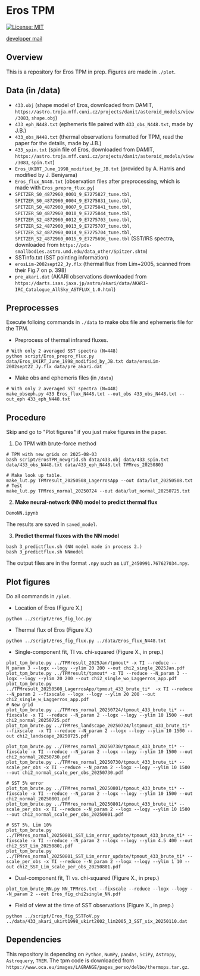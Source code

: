 # Eros TPM
[![License: MIT](https://img.shields.io/badge/License-MIT-yellow.svg)](https://opensource.org/licenses/MIT)

[developer mail](mailto:jbeniyama@oca.eu)

## Overview
This is a repository for Eros TPM in prep.
Figures are made in `./plot`.

## Data (in /data)
* `433.obj` (shape model of Eros, downloaded from DAMIT, `https://astro.troja.mff.cuni.cz/projects/damit/asteroid_models/view/3083`, `shape.obj`)
* `433_eph_N448.txt` (ephemeris file paired with `433_obs_N448.txt`, made by J.B.)
* `433_obs_N448.txt` (thermal observations formatted for TPM, read the paper for the details, made by J.B.)
* `433_spin.txt` (spin file of Eros, downloaded from DAMIT, `https://astro.troja.mff.cuni.cz/projects/damit/asteroid_models/view/3083`, `spin.txt`)
* `Eros_UKIRT_June_1998_modified_by_JB.txt` (provided by A. Harris and modified by J. Beniyama)
* `Eros_flux_N448.txt` (observation files after preprocessing, which is made with `Eros_prepro_flux.py`)
* `SPITZER_S0_4872960_0001_9_E7275827_tune.tbl`, `SPITZER_S0_4872960_0004_9_E7275831_tune.tbl`,
  `SPITZER_S0_4872960_0007_9_E7275841_tune.tbl`, `SPITZER_S0_4872960_0010_9_E7275844_tune.tbl`,
  `SPITZER_S2_4872960_0012_9_E7275703_tune.tbl`, `SPITZER_S2_4872960_0013_9_E7275707_tune.tbl`,
  `SPITZER_S2_4872960_0014_9_E7275704_tune.tbl`, `SPITZER_S2_4872960_0015_9_E7275696_tune.tbl`
  (SST/IRS spectra, downloaded from `https://pds-smallbodies.astro.umd.edu/data_other/Spitzer.shtm`)
* SSTinfo.txt (SST pointing information)
* `erosLim-2002sept22_Jy.flx` (thermal flux from Lim+2005, scanned from their Fig.7 on p. 398)
* `pre_akari.dat` (AKARI observations downloaded from `https://darts.isas.jaxa.jp/astro/akari/data/AKARI-IRC_Catalogue_AllSky_ASTFLUX_1.0.html`)

## Preprocesses
Execute folloing commands in `./data` to make obs file and ephemeris file for the TPM.

- Preprocess of thermal infrared fluxes.
``` 
# With only 2 averaged SST spectra (N=448)
python script/Eros_prepro_flux.py data/Eros_UKIRT_June_1998_modified_by_JB.txt data/erosLim-2002sept22_Jy.flx data/pre_akari.dat
``` 

- Make obs and ephemeris files (in `/data`)
```
# With only 2 averaged SST spectra (N=448)
make_obseph.py 433 Eros_flux_N448.txt --out_obs 433_obs_N448.txt --out_eph 433_eph_N448.txt
```

## Procedure
Skip and go to "Plot figures" if you just make figures in the paper.

1. Do TPM with brute-force method
```
# TPM with new grids on 2025-08-03
bash script/ErosTPM_newgrid.sh data/433.obj data/433_spin.txt data/433_obs_N448.txt data/433_eph_N448.txt TPMres_20250803
```

```
# Make look up table.
make_lut.py TPMresult_20250508_LagerrosApp --out data/lut_20250508.txt
# Test
make_lut.py TPMres_normal_20250724 --out data/lut_normal_20250725.txt
```

2. **Make neural-network (NN) model to predict thermal flux**
```
DemoNN.ipynb
```
The results are saved in `saved_model`.

3. **Predict thermal fluxes with the NN model**
```
bash 3_predictflux.sh (NN model made in process 2.)
bash 3_predictflux.sh NNmodel
```
The output files are in the format `.npy` such as `LUT_2450991.767627034.npy`.


## Plot figures
Do all commands in `/plot`.

- Location of Eros (Figure X.)
``` 
python ../script/Eros_fig_loc.py
```

- Thermal flux of Eros (Figure X.)
``` 
python ../script/Eros_fig_flux.py ../data/Eros_flux_N448.txt
```

- Single-component fit, TI vs. chi-squared (Figure X., in prep.)
```
plot_tpm_brute.py ../TPMresult_2025Jan/tpmout* -x TI --reduce --N_param 3 --logx --logy --ylim 20 200 --out chi2_single_2025Jan.pdf
plot_tpm_brute.py ../TPMresult/tpmout* -x TI --reduce --N_param 3 --logx --logy --ylim 20 200 --out chi2_single_wo_Laggerros_app.pdf
plot_tpm_brute.py ../TPMresult_20250508_LagerrosApp/tpmout_433_brute_ti*  -x TI --reduce --N_param 2 --fixscale --logx --logy --ylim 20 200 --out chi2_single_w_Laggerros_app.pdf
# New grid 
plot_tpm_brute.py ../TPMres_normal_20250724/tpmout_433_brute_ti* --fixscale -x TI --reduce --N_param 2 --logx --logy --ylim 10 1500 --out chi2_normal_20250725.pdf
plot_tpm_brute.py ../TPMres_landscape_20250724/lstpmout_433_brute_ti* --fixscale  -x TI --reduce --N_param 2 --logx --logy --ylim 10 1500 --out chi2_landscape_20250725.pdf

plot_tpm_brute.py ../TPMres_normal_20250730/tpmout_433_brute_ti* --fixscale -x TI --reduce --N_param 2 --logx --logy --ylim 10 1500 --out chi2_normal_20250730.pdf
plot_tpm_brute.py ../TPMres_normal_20250730/tpmout_433_brute_ti* --scale_per_obs -x TI --reduce --N_param 2 --logx --logy --ylim 10 1500 --out chi2_normal_scale_per_obs_20250730.pdf

# SST 5% error
plot_tpm_brute.py ../TPMres_normal_20250801/tpmout_433_brute_ti* --fixscale -x TI --reduce --N_param 2 --logx --logy --ylim 10 1500 --out chi2_normal_20250801.pdf
plot_tpm_brute.py ../TPMres_normal_20250801/tpmout_433_brute_ti* --scale_per_obs -x TI --reduce --N_param 2 --logx --logy --ylim 10 1500 --out chi2_normal_scale_per_obs_20250801.pdf

# SST 5%, Lim 10%
plot_tpm_brute.py ../TPMres_normal_20250801_SST_Lim_error_update/tpmout_433_brute_ti* --fixscale -x TI --reduce --N_param 2 --logx --logy --ylim 4.5 400 --out chi2_SST_Lim_20250801.pdf
plot_tpm_brute.py ../TPMres_normal_20250801_SST_Lim_error_update/tpmout_433_brute_ti* --scale_per_obs -x TI --reduce --N_param 2 --logx --logy --ylim 1 10 --out chi2_SST_Lim_scale_per_obs_20250801.pdf
```

- Dual-component fit, TI vs. chi-squared (Figure X., in prep.)
```
plot_tpm_brute_NN.py NN_TPMres.txt --fixscale --reduce --logx --logy --N_param 2 --out Eros_fig_chi2single_NN.pdf
```

- Field of view at the time of SST observations (Figure X., in prep.)
```
python ../script/Eros_fig_SSTFoV.py ../data/433_akari_ukirt1998_ukirt2002_lim2005_3_SST_six_20250110.dat
``` 

## Dependencies
This repository is depending on `Python`, `NumPy`, `pandas`, `SciPy`, `Astropy`, `Astroquery`, `TREM`.
The tpm code is downloaded from `https://www.oca.eu/images/LAGRANGE/pages_perso/delbo/thermops.tar.gz`.
